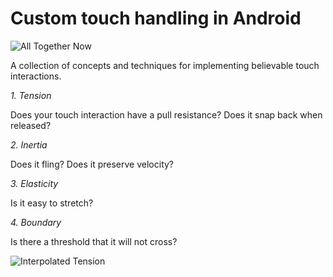 # Custom touch handling in Android

![All Together Now](https://github.com/cdflynn/touchdemo/blob/develop/app/media/td_sh.gif?raw=true)

A collection of concepts and techniques for implementing believable touch interactions.

_1.  Tension_

  Does your touch interaction have a pull resistance?  Does it snap back when released?
    
_2.  Inertia_

  Does it fling?  Does it preserve velocity?
    
_3.  Elasticity_

  Is it easy to stretch?
    
_4.  Boundary_

  Is there a threshold that it will not cross?
  
  
![Interpolated Tension](https://github.com/cdflynn/touchdemo/blob/develop/app/media/td_it.gif?raw=true)
